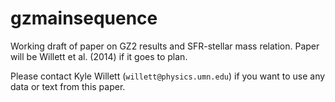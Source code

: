 gzmainsequence
===============

Working draft of paper on GZ2 results and SFR-stellar mass relation. Paper will be Willett et al. (2014) if it goes to plan. 

Please contact Kyle Willett (```willett@physics.umn.edu```) if you want to use any data or text from this paper.
